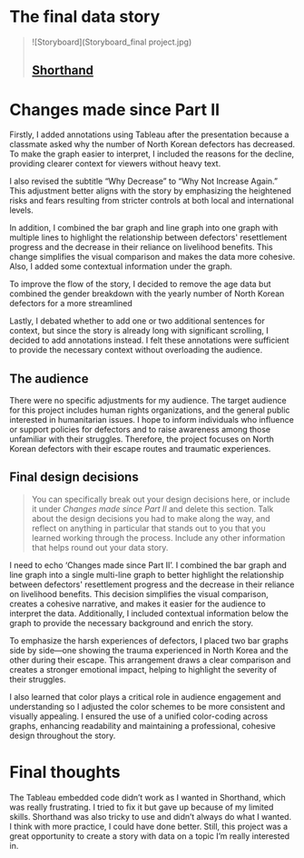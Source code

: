 # The final data story
> ![Storyboard](Storyboard_final project.jpg)
>
> 
>## [Shorthand](https://carnegiemellon.shorthandstories.com/invisible-neighbors-from-north-korea/index.html) 

# Changes made since Part II

Firstly, I added annotations using Tableau after the presentation because a classmate asked why the number of North Korean defectors has decreased. To make the graph easier to interpret, I included the reasons for the decline, providing clearer context for viewers without heavy text.

I also revised the subtitle “Why Decrease” to “Why Not Increase Again.” This adjustment better aligns with the story by emphasizing the heightened risks and fears resulting from stricter controls at both local and international levels.

In addition, I combined the bar graph and line graph into one graph with multiple lines to highlight the relationship between defectors' resettlement progress and the decrease in their reliance on livelihood benefits. This change simplifies the visual comparison and makes the data more cohesive. Also, I added some contextual information under the graph.

To improve the flow of the story, I decided to remove the age data but combined the gender breakdown with the yearly number of North Korean defectors for a more streamlined

Lastly, I debated whether to add one or two additional sentences for context, but since the story is already long with significant scrolling, I decided to add annotations instead. I felt these annotations were sufficient to provide the necessary context without overloading the audience.



## The audience

There were no specific adjustments for my audience. The target audience for this project includes human rights organizations, and the general public interested in humanitarian issues. I hope to inform individuals who influence or support policies for defectors and to raise awareness among those unfamiliar with their struggles. Therefore, the project focuses on North Korean defectors with their escape routes and traumatic experiences. 




## Final design decisions
> You can specifically break out your design decisions here, or include it under *Changes made since Part II* and delete this section. Talk about the design decisions you had to make along the way, and reflect on anything in particular that stands out to you that you learned working through the process.  Include any other information that helps round out your data story. 

I need to echo ‘Changes made since Part II’. I combined the bar graph and line graph into a single multi-line graph to better highlight the relationship between defectors' resettlement progress and the decrease in their reliance on livelihood benefits. This decision simplifies the visual comparison, creates a cohesive narrative, and makes it easier for the audience to interpret the data. Additionally, I included contextual information below the graph to provide the necessary background and enrich the story.

To emphasize the harsh experiences of defectors, I placed two bar graphs side by side—one showing the trauma experienced in North Korea and the other during their escape. This arrangement draws a clear comparison and creates a stronger emotional impact, helping to highlight the severity of their struggles.

I also learned that color plays a critical role in audience engagement and understanding so I adjusted the color schemes to be more consistent and visually appealing. I ensured the use of a unified color-coding across graphs, enhancing readability and maintaining a professional, cohesive design throughout the story.

# Final thoughts

The Tableau embedded code didn’t work as I wanted in Shorthand, which was really frustrating. I tried to fix it but gave up because of my limited skills. Shorthand was also tricky to use and didn’t always do what I wanted. I think with more practice, I could have done better.
Still, this project was a great opportunity to create a story with data on a topic I’m really interested in. 
